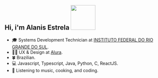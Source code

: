 
 ##  Hi, i'm Alanis Estrela <img src="https://i.pinimg.com/originals/72/8a/02/728a020d5290efa08d853c061307eb31.gif" height="80px" width="80px">


- :mortar_board: Systems Development Technician at [INSTITUTO FEDERAL DO RIO GRANDE DO SUL](https://ifrs.edu.br/canoas/).
- :artist: UX & Design at [Alura](https://www.alura.com.br/).
- :four_leaf_clover: Brazilian.
- :computer: Javascript, Typescript, Java, Python, C, ReactJS.
- 🍝 Listening to music, cooking, and coding.



 

